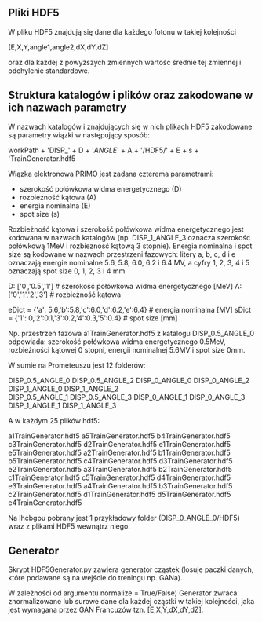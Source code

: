 ## Pliki HDF5

W pliku HDF5 znajdują się dane dla każdego fotonu w takiej kolejności

[E,X,Y,angle1,angle2,dX,dY,dZ]

oraz dla każdej z powyższych zmiennych wartość średnie tej zmiennej i odchylenie standardowe.


## Struktura katalogów i plików oraz zakodowane w ich nazwach parametry

W nazwach katalogów i znajdujących się w nich plikach HDF5 zakodowane są parametry wiązki w następujący sposób:

workPath + 'DISP_' + D + '_ANGLE_' + A + '/HDF5/' + E + s + 'TrainGenerator.hdf5


Wiązka elektronowa PRIMO jest zadana czterema parametrami:
- szerokość połówkowa widma energetycznego (D)
- rozbiezność kątowa (A)
- energia nominalna (E)
- spot size (s)

Rozbieżność kątowa i szerokość połówkowa widma energetycznego jest kodowana w nazwach katalogów (np. DISP_1_ANGLE_3 oznacza szerokośc połówkową 1MeV i rozbiezność kątową 3 stopnie).
Energia nominalna i spot size są kodowane w nazwach przestrzeni fazowych: litery a, b, c, d i e oznaczają energie nominalne 5.6, 5.8, 6.0, 6.2 i 6.4 MV, a cyfry 1, 2, 3, 4 i 5 oznaczają spot size 0, 1, 2, 3 i 4 mm.


D: ['0','0.5','1'] # szerokość połówkowa widma energetycznego [MeV]
A: ['0','1','2','3'] # rozbieżność kątowa


eDict = {'a': 5.6,'b':5.8,'c':6.0,'d':6.2,'e':6.4} # energia nominalna [MV]
sDict = {'1': 0,'2':0.1,'3':0.2,'4':0.3,'5':0.4} # spot size [mm]


Np. przestrzeń fazowa a1TrainGenerator.hdf5 z katalogu DISP_0.5_ANGLE_0 odpowiada:
szerokość połówkowa widma energetycznego 0.5MeV, rozbieżności kątowej 0 stopni, energii nominalnej 5.6MV i spot size 0mm.


W sumie na Prometeuszu jest 12 folderów:

DISP_0.5_ANGLE_0  DISP_0.5_ANGLE_2  DISP_0_ANGLE_0  DISP_0_ANGLE_2  DISP_1_ANGLE_0  DISP_1_ANGLE_2  
DISP_0.5_ANGLE_1  DISP_0.5_ANGLE_3  DISP_0_ANGLE_1  DISP_0_ANGLE_3  DISP_1_ANGLE_1  DISP_1_ANGLE_3

A w każdym  25 plików hdf5:

a1TrainGenerator.hdf5  a5TrainGenerator.hdf5  b4TrainGenerator.hdf5  c3TrainGenerator.hdf5  d2TrainGenerator.hdf5  e1TrainGenerator.hdf5  e5TrainGenerator.hdf5
a2TrainGenerator.hdf5  b1TrainGenerator.hdf5  b5TrainGenerator.hdf5  c4TrainGenerator.hdf5  d3TrainGenerator.hdf5  e2TrainGenerator.hdf5
a3TrainGenerator.hdf5  b2TrainGenerator.hdf5  c1TrainGenerator.hdf5  c5TrainGenerator.hdf5  d4TrainGenerator.hdf5  e3TrainGenerator.hdf5
a4TrainGenerator.hdf5  b3TrainGenerator.hdf5  c2TrainGenerator.hdf5  d1TrainGenerator.hdf5  d5TrainGenerator.hdf5  e4TrainGenerator.hdf5


Na lhcbgpu pobrany jest 1 przykładowy folder (DISP_0_ANGLE_0/HDF5) wraz z plikami HDF5 wewnątrz niego.


## Generator
Skrypt HDF5Generator.py zawiera generator cząstek (losuje paczki danych, które podawane są na wejście do treningu np. GANa).

W zależności od argumentu normalize = True/False)
Generator zwraca znormalizowane lub surowe dane dla każdej cząstki w takiej kolejności, jaka jest wymagana przez GAN Francuzów tzn. [E,X,Y,dX,dY,dZ].